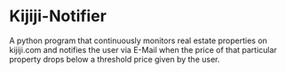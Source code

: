 # Kijiji-Notifier
A python program that continuously monitors real estate properties on kijiji.com and notifies the user via E-Mail when the price of that particular property drops below a threshold price given by the user.
